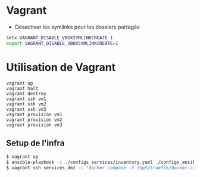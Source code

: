 # Vagrant

- Désactiver les symlinks pour les dossiers partagés
```bash
setx VAGRANT_DISABLE_VBOXSYMLINKCREATE 1
export VAGRANT_DISABLE_VBOXSYMLINKCREATE=1
```

# Utilisation de Vagrant
```
vagrant up
vagrant halt
vagrant destroy
vagrant ssh vm1
vagrant ssh vm2
vagrant ssh vm3
vagrant provision vm1
vagrant provision vm2
vagrant provision vm3
```

## Setup de l'infra

```bash
$ vagrant up
$ ansible-playbook -i ./configs_services/inventory.yaml ./configs_ansible/install_elk.yaml
$ vagrant ssh services_dmz -c "docker compose -f /opt/traefik/docker-compose.yml logs peertube | grep -A1 root"
```
